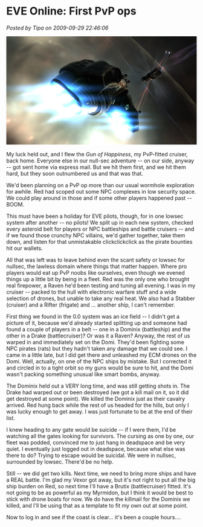 # EVE Online: First PvP ops

*Posted by Tipa on 2009-09-29 22:46:06*

![Microwarp drive to full; battleship in range](../uploads/2009/09/ExeFile-2009-09-29-22-42-41-66.jpg "Microwarp drive to full; battleship in range")

My luck held out, and I flew the *Gun of Happiness*, my PvP-fitted cruiser, back home. Everyone else in our null-sec adventure -- on our side, anyway -- got sent home via express mail. But we hit them first, and we hit them hard, but they soon outnumbered us and that was that.

We'd been planning on a PvP op more than our usual wormhole exploration for awhile. Red had scoped out some NPC complexes in low security space. We could play around in those and if some other players happened past -- BOOM.

This must have been a holiday for EVE pilots, though, for in one lowsec system after another -- no pilots! We split up in each new system, checked every asteroid belt for players or NPC battleships and battle cruisers -- and if we found those crunchy NPC villains, we'd gather together, take them down, and listen for that unmistakable clickclickclick as the pirate bounties hit our wallets.

All that was left was to leave behind even the scant safety or lowsec for nullsec, the lawless domain where things that matter happen. Where pro players would eat up PvP noobs like ourselves, even though we evened things up a little bit by being in a fleet. Red was the only one who brought real firepower, a Raven he'd been testing and tuning all evening. I was in my cruiser -- packed to the hull with electronic warfare stuff and a wide selection of drones, but unable to take any real heat. We also had a Stabber (cruiser) and a Rifter (frigate) and ... another ship, I can't remember.

First thing we found in the 0.0 system was an ice field -- I didn't get a picture of it, because we'd already started splitting up and someone had found a couple of players in a belt -- one in a Dominix (battleship) and the other in a Drake (battlecruiser)? Or was it a Raven? Anyway, the rest of us warped in and immediately set on the Domi. They'd been fighting some NPC pirates (rats) but they hadn't taken any damage that we could see. I came in a little late, but I did get there and unleashed my ECM drones on the Domi. Well, actually, on one of the NPC ships by mistake. But I corrected it and circled in to a tight orbit so my guns would be sure to hit, and the Domi wasn't packing something unusual like smart bombs, anyway.

The Dominix held out a VERY long time, and was still getting shots in. The Drake had warped out or been destroyed (we got a kill mail on it, so it did get destroyed at some point). We killed the Dominix just as their cavalry arrived. Red hung back while the rest of us headed for the hills, but only I was lucky enough to get away. I was just fortunate to be at the end of their list.

I knew heading to any gate would be suicide -- if I were them, I'd be watching all the gates looking for survivors. The cursing as one by one, our fleet was podded, convinced me to just hang in deadspace and be very quiet. I eventually just logged out in deadspace, because what else was there to do? Trying to escape would be suicidal. We were in nullsec, surrounded by lowsec. There'd be no help.

Still -- we did get two kills. Next time, we need to bring more ships and have a REAL battle. I'm glad my Vexor got away, but it's not right to put all the big ship burden on Red, so next time I'll have a Brutix (battlecruiser) fitted. It's not going to be as powerful as my Myrmidon, but I think it would be best to stick with drone boats for now. We do have the killmail for the Dominix we killed, and I'll be using that as a template to fit my own out at some point.

Now to log in and see if the coast is clear... it's been a couple hours....

